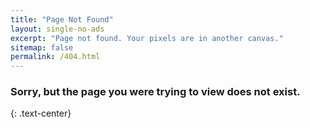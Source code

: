 ```yaml
---
title: "Page Not Found"
layout: single-no-ads
excerpt: "Page not found. Your pixels are in another canvas."
sitemap: false
permalink: /404.html
---
```


### Sorry, but the page you were trying to view does not exist.
{: .text-center}
